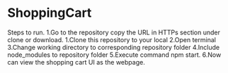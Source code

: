 # ShoppingCart
Steps to run.
1.Go to the repository copy the URL in HTTPs section under clone or download.
1.Clone this repository to your local
2.Open terminal
3.Change working directory to corresponding repository folder
4.Include node_modules to repository folder
5.Execute command npm start.
6.Now can view the shopping cart UI as the webpage.
